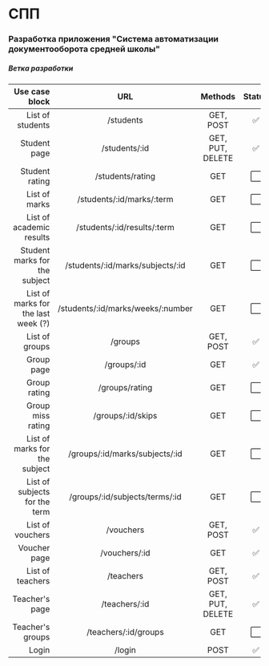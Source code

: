  # СПП
 
 ### Разработка приложения "Система автоматизации документооборота средней школы"

 ##### Ветка разработки


|                      Use case block |                URL                |     Methods      |        Status        |
|------------------------------------:|:---------------------------------:|:----------------:|:--------------------:|
|                    List of students |             /students             |    GET, POST     |  :white_check_mark:  |
|                        Student page |           /students/:id           | GET, PUT, DELETE |  :white_check_mark:  |
|                      Student rating |         /students/rating          |       GET        | :white_large_square: |
|                       List of marks |     /students/:id/marks/:term     |       GET        | :white_large_square: |
|            List of academic results |    /students/:id/results/:term    |       GET        | :white_large_square: |
|       Student marks for the subject | /students/:id/marks/subjects/:id  |       GET        | :white_large_square: |
| List of marks for the last week (?) | /students/:id/marks/weeks/:number |       GET        | :white_large_square: |
|                      List of groups |              /groups              |    GET, POST     |  :white_check_mark:  |
|                          Group page |            /groups/:id            |       GET        |  :white_check_mark:  |
|                        Group rating |          /groups/rating           |       GET        | :white_large_square: |
|                   Group miss rating |         /groups/:id/skips         |       GET        | :white_large_square: |
|       List of marks for the subject |  /groups/:id/marks/subjects/:id   |       GET        | :white_large_square: |
|       List of subjects for the term |  /groups/:id/subjects/terms/:id   |       GET        | :white_large_square: |
|                    List of vouchers |             /vouchers             |    GET, POST     |  :white_check_mark:  |
|                        Voucher page |           /vouchers/:id           |       GET        |  :white_check_mark:  |
|                    List of teachers |             /teachers             |    GET, POST     |  :white_check_mark:  |
|                      Teacher's page |           /teachers/:id           | GET, PUT, DELETE |  :white_check_mark:  |
|                    Teacher's groups |       /teachers/:id/groups        |       GET        | :white_large_square: |
|                               Login |              /login               |       POST       |  :white_check_mark:  |